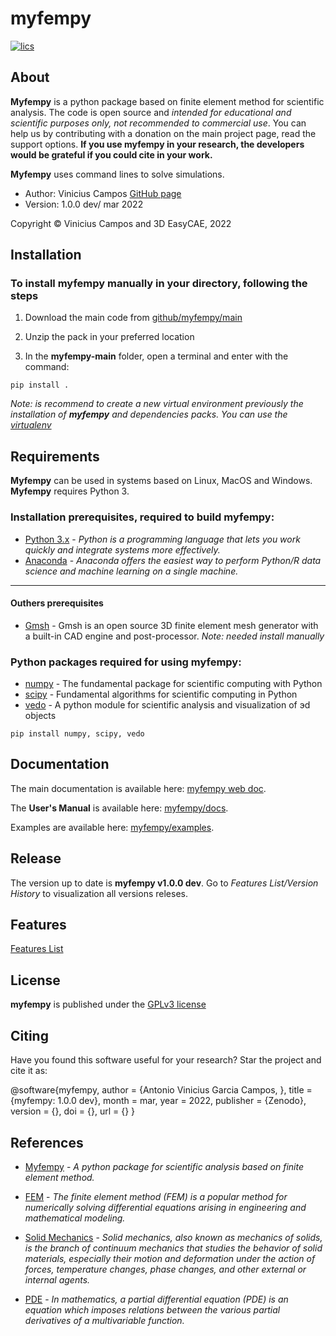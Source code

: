 # myfempy


[![lics](https://img.shields.io/badge/license-GPL-blue.svg)](https://en.wikipedia.org/wiki/GNU_General_Public_License)

<!-- [![DOI](https://orcid.org/0000-0003-1678-384X)](https://orcid.org/0000-0003-1678-384X)

[![Downloads](https://pepy.tech/badge/vedo)](https://pepy.tech/project/vedo)

[![CircleCI](https://circleci.com/gh/marcomusy/vedo.svg?style=svg)](https://circleci.com/gh/marcomusy/vedo) -->


## About
**Myfempy** is a python package based on finite element method for scientific analysis. The code is open source and *intended for educational and scientific purposes only, not recommended to commercial use*. You can help us by contributing with a donation on the main project page, read the support options. **If you use myfempy in your research, the  developers would be grateful if you could cite in your work.**

**Myfempy** uses command lines to solve simulations.

- Author: Vinicius Campos [GitHub page](https://github.com/antonio-vinicius-garcia-campos)
- Version: 1.0.0 dev/ mar 2022

Copyright © Vinicius Campos and 3D EasyCAE, 2022

## Installation
### To install myfempy manually in your directory, following the steps

1. Download the main code from [github/myfempy/main](https://github.com/easycae-3d/myfempy/tree/main)

2. Unzip the pack in your preferred location

3. In the **myfempy-main** folder, open a terminal and enter with the command:

```
pip install .
```

*Note: is recommend to create a new virtual environment previously the installation of **myfempy** and dependencies packs. You can use the [virtualenv](https://virtualenv.pypa.io/en/latest/)* 

## Requirements

**Myfempy** can be used in systems based on Linux, MacOS and Windows. **Myfempy** requires Python 3.

### Installation prerequisites, required to build **myfempy**:
- [Python 3.x](https://www.python.org/) - *Python is a programming language that lets you work quickly and integrate systems more effectively.*
- [Anaconda](https://www.anaconda.com/) - *Anaconda offers the easiest way to perform Python/R data science and machine learning on a single machine.*
------------
#### Outhers prerequisites
- [Gmsh](https://gmsh.info/) - Gmsh is an open source 3D finite element mesh generator with a built-in CAD engine and post-processor. *Note: needed install manually*

### Python packages required for using **myfempy**:
- [numpy](https://numpy.org/) - The fundamental package for scientific computing with Python
- [scipy](https://scipy.org/) - Fundamental algorithms for scientific computing in Python
- [vedo](https://vedo.embl.es/) - A python module for scientific analysis and visualization of эd objects


```
pip install numpy, scipy, vedo
```

## Documentation
The main documentation is available here: [myfempy web doc](https://myfempy.readthedocs.io/).

The **User's Manual** is available here: [myfempy/docs](https://github.com/easycae-3d/myfempy/blob/main/docs/Users_Manual.pdf).

Examples are available here: [myfempy/examples](https://github.com/easycae-3d/myfempy/tree/main/examples).

## Release

The version up to date is **myfempy v1.0.0 dev**. Go to *Features List/Version History* to visualization all versions releses.

## Features

[Features List](https://docs.google.com/spreadsheets/d/1k9kiXk2PPuUvcsiukAni005zQc-IOCmP2r-Z6B02304/edit?usp=sharing)


## License

**myfempy** is published under the [GPLv3 license](https://en.wikipedia.org/wiki/GNU_General_Public_License)

<!-- ## >> Acknowledgment -->

## Citing

Have you found this software useful for your research? Star the project and cite it as:

@software{myfempy,
  author       = {Antonio Vinicius Garcia Campos,
                  },
  title        = {myfempy: 1.0.0 dev},
  month        = mar,
  year         = 2022,
  publisher    = {Zenodo},
  version      = {},
  doi          = {},
  url          = {}
}

## References

- [Myfempy](https://myfempy.readthedocs.io/) - *A python package for scientific analysis based on finite element method.* 

- [FEM](https://en.wikipedia.org/wiki/Finite_element_method) - *The finite element method (FEM) is a popular method for numerically solving differential equations arising in engineering and mathematical modeling.*

- [Solid Mechanics](https://en.wikipedia.org/wiki/Solid_mechanics) - *Solid mechanics, also known as mechanics of solids, is the branch of continuum mechanics that studies the behavior of solid materials, especially their motion and deformation under the action of forces, temperature changes, phase changes, and other external or internal agents.*

- [PDE](https://en.wikipedia.org/wiki/Partial_differential_equation) - *In mathematics, a partial differential equation (PDE) is an equation which imposes relations between the various partial derivatives of a multivariable function.*


